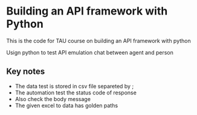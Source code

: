 # Building an API framework with Python


This is the code for TAU course on building an API framework with python

Usign python to test API emulation chat between agent and person


## Key notes

- The data test is stored in csv file separeted by ; 
- The automation test the status code of response
- Also check the body message
- The given excel to data has golden paths




